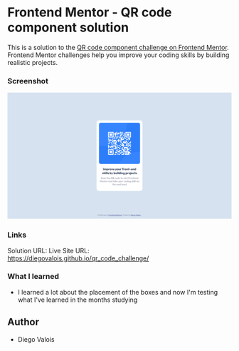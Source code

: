 # Frontend Mentor - QR code component solution

This is a solution to the [QR code component challenge on Frontend Mentor](https://www.frontendmentor.io/challenges/qr-code-component-iux_sIO_H). Frontend Mentor challenges help you improve your coding skills by building realistic projects. 

### Screenshot

![](images/Screenshot.png)

### Links

Solution URL: 
Live Site URL: https://diegovalois.github.io/qr_code_challenge/

### What I learned

- I learned a lot about the placement of the boxes and now I'm testing what I've learned in the months studying

## Author

- Diego Valois
